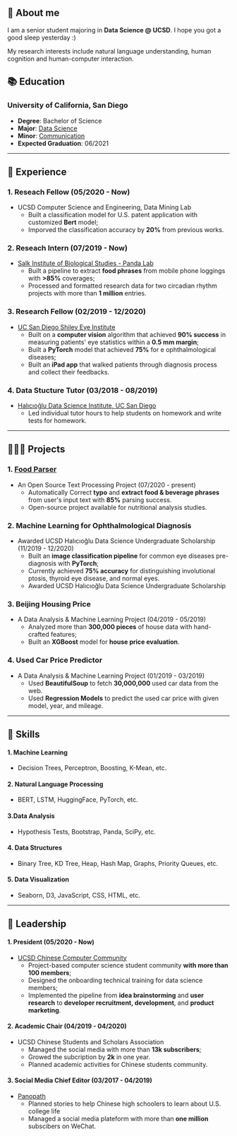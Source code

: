 ## 👀 About me
I am a senior student majoring in **Data Science @ UCSD**. I hope you got a good sleep yesterday :)

My research interests include natural language understanding, human cognition and human-computer interaction.
 
## 📚 Education
### University of California, San Diego
- **Degree**: Bachelor of Science 
- **Major**: [Data Science](https://datascience.ucsd.edu)
- **Minor**: [Communication](https://communication.ucsd.edu/)
- **Expected Graduation**: 06/2021

*****

## 💼 Experience
### 1. Reseach Fellow (05/2020 - Now)
- UCSD Computer Science and Engineering, Data Mining Lab
	- Built a classification model for U.S. patent application with customized **Bert** model;
	- Imporved the classification accuracy by **20%** from previous works. 

### 2. Reseach Intern (07/2019 - Now)
- [Salk Institute of Biological Studies - Panda Lab](https://panda.salk.edu/)
	- Built a pipeline to extract **food phrases** from mobile phone loggings with **>85%** coverages;
	- Processed and formatted research data for two circadian rhythm projects with more than **1 million** entries.
	
### 3. Research Fellow (02/2019 - 12/2020)
- [UC San Diego Shiley Eye Institute](https://shileyeye.ucsd.edu/)
	- Built on a **computer vision** algorithm that achieved **90% success** in measuring patients' eye statistics within a **0.5 mm margin**;
	- Built a **PyTorch** model that achieved **75%** for e
ophthalmological diseases;
	- Built an **iPad app** that walked patients through diagnosis process and collect their feedbacks.

### 4. Data Stucture Tutor (03/2018 - 08/2019)
- [Halıcıoğlu Data Science Institute, UC San Diego](https://datascience.ucsd.edu/)
	- Led individual tutor hours to help students on homework and write tests for homework.

*****

## 👨🏻‍💻 Projects
### 1. [Food Parser](https://github.com/JoeyHou/food_parser)
- An Open Source Text Processing Project (07/2020 - present)
	- Automatically Correct **typo** and **extract food & beverage phrases** from user's input text with **85%** parsing success.
	- Open-source project available for nutritional analysis studies.

### 2. Machine Learning for Ophthalmological Diagnosis
- Awarded UCSD Halıcıoğlu Data Science Undergraduate Scholarship (11/2019 - 12/2020)
	- Built an **image classification pipeline** for common eye diseases pre-diagnosis with **PyTorch**;
	- Currently achieved **75% accuracy** for distinguishing involutional ptosis, thyroid eye disease, and normal eyes.
	- Awarded UCSD Halıcıoğlu Data Science Undergraduate Scholarship

### 3. Beijing Housing Price
- A Data Analysis & Machine Learning Project (04/2019 - 05/2019)
	- Analyzed more than **300,000 pieces** of house data with hand-crafted features;
	- Built an **XGBoost** model for **house price evaluation**.

### 4. Used Car Price Predictor
- A Data Analysis & Machine Learning Project (01/2019 - 03/2019) 
	- Used **BeautifulSoup** to fetch **30,000,000** used car data from the web.
	- Used **Regression Models** to predict the used car price with given model, year, and mileage.

*****


## 🧠 Skills
#### 1. Machine Learning
-  Decision Trees, Perceptron, Boosting, K-Mean, etc.

#### 2. Natural Language Processing
- BERT, LSTM, HuggingFace, PyTorch, etc.

#### 3.Data Analysis 
- Hypothesis Tests, Bootstrap, Panda, SciPy, etc.

#### 4. Data Structures
- Binary Tree, KD Tree, Heap, Hash Map, Graphs, Priority Queues, etc.

#### 5. Data Visualization
- Seaborn, D3, JavaScript, CSS, HTML, etc.

*****


## 🧩 Leadership
#### 1. President (05/2020 - Now)
- [UCSD Chinese Computer Community](http://ucsdtriplec.org/)
	- Project-based computer science student community **with more than 100 members**;
	- Designed the onboarding technical training for data science members;
	- Implemented the pipeline from **idea brainstorming** and **user research** to **developer recruitment, development**, and **product marketing**.

#### 2. Academic Chair (04/2019 - 04/2020)
- UCSD Chinese Students and Scholars Association
	- Managed the social media with more than **13k subscribers**;
	- Growed the subcription by **2k** in one year.
	- Planned academic activities for Chinese students community.

#### 3. Social Media Chief Editor (03/2017 - 04/2019)
- [Panopath](https://www.panopath.com/)
	- Planned stories to help Chinese high schoolers to learn about U.S. college life
	- Managed a social media plateform with more than **one million** subscibers on WeChat.


